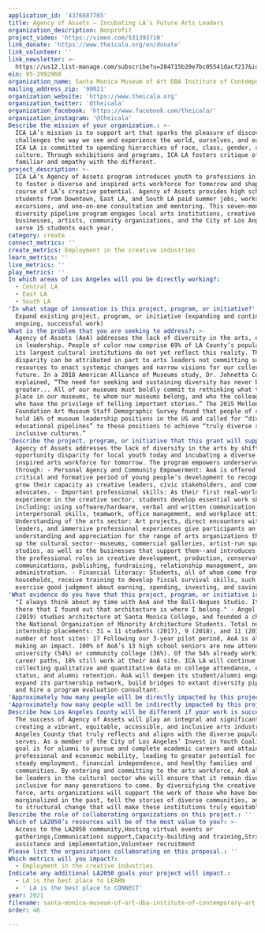 ```yaml
---
application_id: '4376887765'
title: Agency of Assets – Incubating LA’s Future Arts Leaders
organization_description: Nonprofit
project_video: 'https://vimeo.com/531393710'
link_donate: 'https://www.theicala.org/en/donate'
link_volunteer: ''
link_newsletter: >-
  https://us12.list-manage.com/subscribe?u=284715b20e7bc05541dacf217&id=0fee3e9d47
ein: 95-3992968
organization_name: Santa Monica Museum of Art DBA Institute of Contemporary Art Los Angeles
mailing_address_zip: '90021'
organization_website: 'https://www.theicala.org'
organization_twitter: '@theicala'
organization_facebook: 'https://www.facebook.com/theicala/'
organization_instagram: '@theicala'
Describe the mission of your organization.: >-
  ICA LA’s mission is to support art that sparks the pleasure of discovery and
  challenges the way we see and experience the world, ourselves, and each other.
  ICA LA is committed to upending hierarchies of race, class, gender, and
  culture. Through exhibitions and programs, ICA LA fosters critique of the
  familiar and empathy with the different.
project_description: >-
  ICA LA’s Agency of Assets program introduces youth to professions in the arts
  to foster a diverse and inspired arts workforce for tomorrow and shape the
  course of LA’s creative potential. Agency of Assets provides high school
  students from Downtown, East LA, and South LA paid summer jobs, workshops,
  excursions, and one-on-one consultation and mentoring. This seven-month
  diversity pipeline program engages local arts institutions, creative
  businesses, artists, community organizations, and the City of Los Angeles to
  serve 15 students each year.
category: create
connect_metrics: ''
create_metrics: Employment in the creative industries
learn_metrics: ''
live_metrics: ''
play_metrics: ''
In which areas of Los Angeles will you be directly working?:
  - Central LA
  - East LA
  - South LA
'In what stage of innovation is this project, program, or initiative?': >-
  Expand existing project, program, or initiative (expanding and continuing
  ongoing, successful work)
What is the problem that you are seeking to address?: >-
  Agency of Assets (AoA) addresses the lack of diversity in the arts, especially
  in leadership. People of color now comprise 69% of LA County’s population, but
  its largest cultural institutions do not yet reflect this reality. This
  disparity can be attributed in part to arts leaders not committing sufficient
  resources to enact systemic changes and narrow visions for our collective
  future. In a 2018 American Alliance of Museums study, Dr. Johnetta Cole
  explained, “The need for seeking and sustaining diversity has never been
  greater... All of our museums must boldly commit to rethinking what takes
  place in our museums, to whom our museums belong, and who the colleagues are
  who have the privilege of telling important stories.” The 2015 Mellon
  Foundation Art Museum Staff Demographic Survey found that people of color only
  hold 16% of museum leadership positions in the US and called for “diverse
  educational pipelines” to these positions to achieve “truly diverse staff and
  inclusive cultures.”
'Describe the project, program, or initiative that this grant will support to address the problem identified.': >-
  Agency of Assets addresses the lack of diversity in the arts by shifting the
  opportunity disparity for local youth today and incubating a diverse and
  inspired arts workforce for tomorrow. The program empowers underserved youth
  through: - Personal Agency and Community Empowerment: AoA is offered at a
  critical and formative period of young people’s development to recognize and
  grow their capacity as creative leaders, civic stakeholders, and community
  advocates. - Important professional skills: As their first real-world
  experience in the creative sector, students develop essential work skills,
  including: using software/hardware, verbal and written communication,
  interpersonal skills, teamwork, office management, and workplace attire. -
  Understanding of the arts sector: Art projects, direct encounters with arts
  leaders, and immersive professional experiences give participants an
  understanding and appreciation for the range of arts organizations that make
  up the cultural sector--museums, commercial galleries, artist-run spaces, and
  studios, as well as the businesses that support them--and introduces them to
  the professional roles in creative development, production, conservation,
  communications, publishing, fundraising, relationship management, and
  administration. - Financial literacy: Students, all of whom come from LMI
  households, receive training to develop fiscal survival skills, such as how to
  exercise good judgment about earning, spending, investing, and saving.
'What evidence do you have that this project, program, or initiative is or will be successful, and how will you define and measure success?': >-
  "I always think about my time with AoA and the Ball-Nogues Studio. It was
  there that I found out that architecture is where I belong." - Angel Simental
  (2019) studies architecture at Santa Monica College, and founded a chapter of
  the National Organization of Minority Architecture Students. Total number of
  internship placements: 31 = 11 students (2017), 9 (2018), and 11 (2019). Total
  number of host sites: 17 Following our 3-year pilot period, AoA is already
  making an impact. 100% of AoA’s 13 high school seniors are now attending
  university (54%) or community college (36%). Of the 54% already working on art
  career paths, 18% still work at their AoA site. ICA LA will continue
  collecting qualitative and quantitative data on college attendance, employment
  status, and alumni retention. AoA will deepen its student/alumni engagement,
  expand its partnership network, build bridges to extant diversity pipelines,
  and hire a program evaluation consultant.
'Approximately how many people will be directly impacted by this project, program, or initiative?': '200'
'Approximately how many people will be indirectly impacted by this project, program, or initiative?': '30000'
Describe how Los Angeles County will be different if your work is successful.: >-
  The success of Agency of Assets will play an integral and significant role in
  creating a vibrant, equitable, accessible, and inclusive arts industry in Los
  Angeles County that truly reflects and aligns with the diverse populations it
  serves. As a member of the City of Los Angeles’ Invest in Youth Coalition, our
  goal is for alumni to pursue and complete academic careers and attain
  professional and economic mobility, leading to greater potential for gainful,
  steady employment, financial independence, and healthy families and
  communities. By entering and committing to the arts workforce, AoA alumni will
  be leaders in the cultural sector who will ensure that it remain diverse and
  inclusive for many generations to come. By diversifying the creative labor
  force, arts organizations will support the work of those who have been
  marginalized in the past, tell the stories of diverse communities, and commit
  to structural change that will make these institutions truly equitable.
Describe the role of collaborating organizations on this project.: ''
Which of LA2050’s resources will be of the most value to you?: >-
  Access to the LA2050 community,Hosting virtual events or
  gatherings,Communications support,Capacity-building and training,Strategy
  assistance and implementation,Volunteer recruitment
Please list the organizations collaborating on this proposal.: ''
Which metrics will you impact?:
  - Employment in the creative industries
Indicate any additional LA2050 goals your project will impact.:
  - LA is the best place to LEARN
  - ' LA is the best place to CONNECT'
year: 2021
filename: santa-monica-museum-of-art-dba-institute-of-contemporary-art-los-angeles
order: 46

---
```

